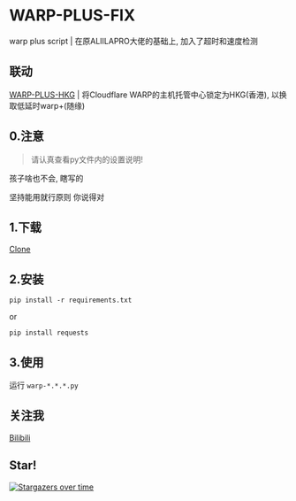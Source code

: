 # WARP-PLUS-FIX
warp plus script | 在原ALIILAPRO大佬的基础上, 加入了超时和速度检测

## 联动
[WARP-PLUS-HKG](https://github.com/Windla/WARP-PLUS-HKG) | 将Cloudflare WARP的主机托管中心锁定为HKG(香港), 以换取低延时warp+(随缘)

## 0.注意
> 请认真查看py文件内的设置说明!

孩子啥也不会, 瞎写的

坚持能用就行原则 你说得对


## 1.下载
[Clone](https://github.com/Windla/WARP-PLUS-FIX/archive/refs/heads/main.zip)

## 2.安装

```
pip install -r requirements.txt
```
or
```
pip install requests
```

## 3.使用

运行 `warp-*.*.*.py`

## 关注我
  [Bilibili](https://space.bilibili.com/358002685)

## Star!

[![Stargazers over time](https://starchart.cc/Windla/WARP-PLUS-FIX.svg)](https://starchart.cc/Windla/WARP-PLUS-FIX)

